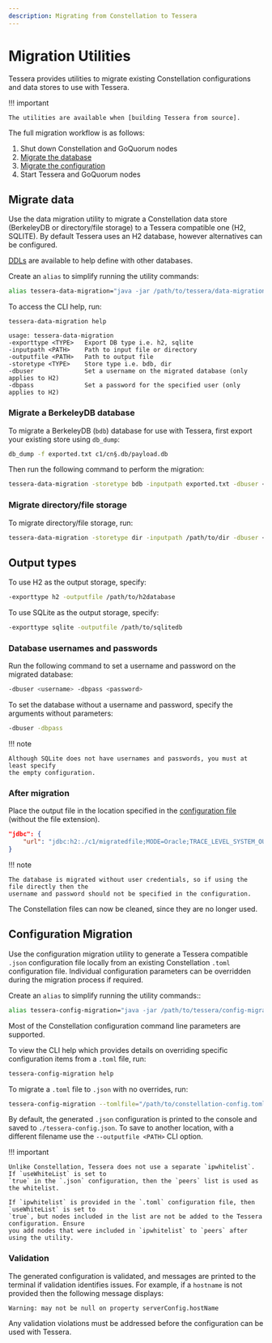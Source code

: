 ```yaml
---
description: Migrating from Constellation to Tessera
---
```


# Migration Utilities

Tessera provides utilities to migrate existing Constellation configurations and data stores to use
with Tessera.

!!! important

    The utilities are available when [building Tessera from source].

The full migration workflow is as follows:

1. Shut down Constellation and GoQuorum nodes
1. [Migrate the database](#data-migration)
1. [Migrate the configuration](#configuration-migration)
1. Start Tessera and GoQuorum nodes

## Migrate data

Use the data migration utility to migrate a Constellation data store
(BerkeleyDB or directory/file storage) to a Tessera compatible one (H2, SQLITE). By default Tessera
uses an H2 database, however alternatives can be configured.

[DDLs](https://github.com/jpmorganchase/tessera/tree/master/ddls/create-table) are available to help
define with other databases.

Create an `alias` to simplify running the utility commands:

```bash
alias tessera-data-migration="java -jar /path/to/tessera/data-migration/target/data-migration-${version}-cli.jar"
```

To access the CLI help, run:

```text
tessera-data-migration help

usage: tessera-data-migration
-exporttype <TYPE>   Export DB type i.e. h2, sqlite
-inputpath <PATH>    Path to input file or directory
-outputfile <PATH>   Path to output file
-storetype <TYPE>    Store type i.e. bdb, dir
-dbuser              Set a username on the migrated database (only applies to H2)
-dbpass              Set a password for the specified user (only applies to H2)
```

### Migrate a BerkeleyDB database

To migrate a BerkeleyDB (`bdb`) database for use with Tessera, first export your existing store
using `db_dump`:

```bash
db_dump -f exported.txt c1/cn§.db/payload.db
```

Then run the following command to perform the migration:

```bash
tessera-data-migration -storetype bdb -inputpath exported.txt -dbuser <username> -dbpass <password> -outputfile <PATH> -exporttype <TYPE>
```

### Migrate directory/file storage

To migrate directory/file storage, run:

```bash
tessera-data-migration -storetype dir -inputpath /path/to/dir -dbuser <username> -dbpass <password> -outputfile <PATH> -exporttype <TYPE>
```

## Output types

To use H2 as the output storage, specify:

```bash
-exporttype h2 -outputfile /path/to/h2database
```

To use SQLite as the output storage, specify:

```bash
-exporttype sqlite -outputfile /path/to/sqlitedb
```

### Database usernames and passwords

Run the following command to set a username and password on the migrated database:

```bash
-dbuser <username> -dbpass <password>
```

To set the database without a username and password, specify the arguments without parameters:

```bash
-dbuser -dbpass
```

!!! note

    Although SQLite does not have usernames and passwords, you must at least specify
    the empty configuration.

### After migration

Place the output file in the location specified in the [configuration file]
(without the file extension).

```json
"jdbc": {
    "url": "jdbc:h2:./c1/migratedfile;MODE=Oracle;TRACE_LEVEL_SYSTEM_OUT=0"
}
```

!!! note

    The database is migrated without user credentials, so if using the file directly then the
    username and password should not be specified in the configuration.

The Constellation files can now be cleaned, since they are no longer used.

## Configuration Migration

Use the configuration migration utility to generate a Tessera compatible `.json` configuration file
locally from an existing Constellation `.toml` configuration file. Individual configuration
parameters can be overridden during the migration process if required.

Create an `alias` to simplify running the utility commands::

```bash
alias tessera-config-migration="java -jar /path/to/tessera/config-migration/target/config-migration-${version}-cli.jar"
```

Most of the Constellation configuration command line parameters are supported.

To view the CLI help which provides details on overriding specific configuration items from a
`.toml` file, run:

```bash
tessera-config-migration help
```

To migrate a `.toml` file to `.json` with no overrides, run:

```bash
tessera-config-migration --tomlfile="/path/to/constellation-config.toml"
```

By default, the generated `.json` configuration is printed to the console and saved to
`./tessera-config.json`. To save to another location, with a different filename use the
`--outputfile <PATH>` CLI option.

!!! important

    Unlike Constellation, Tessera does not use a separate `ipwhitelist`. If `useWhiteList` is set to
    `true` in the `.json` configuration, then the `peers` list is used as the whitelist.

    If `ipwhitelist` is provided in the `.toml` configuration file, then `useWhiteList` is set to
    `true`, but nodes included in the list are not be added to the Tessera configuration. Ensure
    you add nodes that were included in `ipwhitelist` to `peers` after using the utility.

### Validation

The generated configuration is validated, and messages are printed to the terminal if validation
identifies issues. For example, if a `hostname` is not provided then the following
message displays:

```text
Warning: may not be null on property serverConfig.hostName
```

Any validation violations must be addressed before the configuration can be used with Tessera.

<!--links-->
[building Tessera from source]: https://github.com/ConsenSys/tessera#building-tessera-from-source
[configuration file]: ../../Reference/SampleConfiguration.md#jdbc

